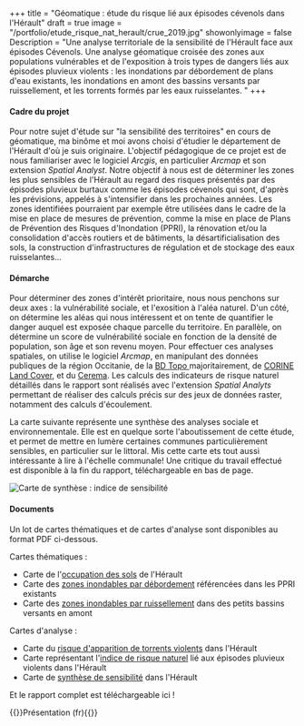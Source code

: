 +++
title = "Géomatique : étude du risque lié aux épisodes cévenols dans l'Hérault"
draft = true
image = "/portfolio/etude_risque_nat_herault/crue_2019.jpg"
showonlyimage = false
Description = "Une analyse territoriale de la sensibilité de l'Hérault face aux épisodes Cévenols. Une analyse géomatique croisée des zones aux populations vulnérables et de l'exposition à trois types de dangers liés aux épisodes pluvieux violents : les inondations par débordement de plans d'eau existants, les inondations en amont des bassins versants par ruissellement, et les torrents formés par les eaux ruisselantes. "
+++


#### Cadre du projet

Pour notre sujet d'étude sur "la sensibilité des territoires" en cours de géomatique, ma binôme et moi avons choisi d'étudier le département de l'Hérault d'où je suis originaire. L'objectif pédagogique de ce projet est de nous familiariser avec le logiciel _Arcgis_, en particulier _Arcmap_ et son extension _Spatial Analyst_. Notre objectif à nous est de déterminer les zones les plus sensibles de l'Hérault au regard des risques présentés par des épisodes pluvieux burtaux comme les épisodes cévenols qui sont, d'après les prévisions, appelés à s'intensifier dans les prochaines années. Les zones identifiées pourraient par exemple être utilisées dans le cadre de la mise en place de mesures de prévention, comme la mise en place de Plans de Prévention des Risques d'Inondation (PPRI), la rénovation et/ou la consolidation d'accès routiers et de bâtiments, la désartificialisation des sols, la construction d'infrastructures de régulation et de stockage des eaux ruisselantes...

#### Démarche

Pour déterminer des zones d'intérêt prioritaire, nous nous penchons sur deux axes : la vulnérabilité sociale, et l'exosition à l'aléa naturel. D'un côté, on détermine les aléas qui nous intéressent et on tente de quantifier le danger auquel est exposée chaque parcelle du territoire. En parallèle, on détermine un score de vulnérabilité sociale en fonction de la densité de population, son âge et son revenu moyen.
Pour effectuer ces analyses spatiales, on utilise le logiciel _Arcmap_, en manipulant des données publiques de la région Occitanie, de la [BD Topo ](https://www.data.gouv.fr/fr/) majoritairement, de [CORINE Land Cover](https://www.data.gouv.fr/fr/datasets/corine-land-cover-occupation-des-sols-en-france/), et du [Cerema](https://www.cerema.fr/fr).
Les calculs des indicateurs de risque naturel détaillés dans le rapport sont réalisés avec l'extension _Spatial Analyts_ permettant de réaliser des calculs précis sur des jeux de données raster, notamment des calculs d'écoulement.

La carte suivante représente une synthèse des analyses sociale et environnementale. Elle est en quelque sorte l'aboutissement de cette étude, et permet de mettre en lumère certaines communes particulièrement sensibles, en particulier sur le littoral. Mis cette carte ets tout aussi intéressante à lire à l'échelle communale! Une critique du travail effectué est disponible à la fin du rapport, téléchargeable en bas de page.

![Carte de synthèse : indice de sensibilité](/portfolio/etude_risque_nat_herault/carte_sensibilite.JPG)


#### Documents

Un lot de cartes thématiques et de cartes d'analyse sont disponibles au format PDF ci-dessous.

Cartes thématiques :
- Carte de l'[occupation des sols](/portfolio/etude_risque_nat_herault/landuse.pdf) de l'Hérault
- Carte des [zones inondables par débordement](/portfolio/etude_risque_nat_herault/ZI_debordement.pdf) référencées dans les PPRI existants
- Carte des [zones inondables par ruissellement](/portfolio/etude_risque_nat_herault/ZI_ruissellement.pdf) dans des petits bassins versants en amont

Cartes d'analyse :
- Carte du [risque d'apparition de torrents violents](/portfolio/etude_risque_nat_herault/Risque_torrents.pdf) dans l'Hérault
- Carte représentant l'[indice de risque naturel](/portfolio/etude_risque_nat_herault/Carte_indice_risque_naturel.pdf) lié aux épisodes pluvieux violents dans l'Hérault
- Carte de [synthèse de sensibilité](/portfolio/etude_risque_nat_herault/Carte_indice_sensibilité.pdf) dans l'Hérault

Et le rapport complet est téléchargeable ici !

{{<bouton article="/portfolio/etude_risque_nat_herault/rapport_ur06.pdf">}}Présentation (fr){{</bouton>}}
 